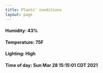 ```yaml
---
title: Plants' conditions
layout: page
---
```



#### Humidity: 43%
#### Temperature: 75F
#### Lighting: High
#### Time of day: Sun Mar 28 15:15:01 CDT 2021
